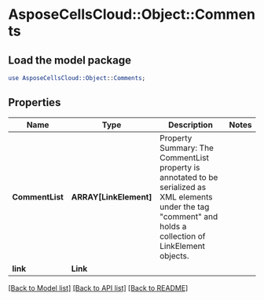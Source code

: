 # AsposeCellsCloud::Object::Comments 

## Load the model package
```perl
use AsposeCellsCloud::Object::Comments;
```

## Properties
Name | Type | Description | Notes
------------ | ------------- | ------------- | -------------
**CommentList** | **ARRAY[LinkElement]** | Property Summary: The CommentList property is annotated to be serialized as XML elements under the tag "comment" and holds a collection of LinkElement objects. |
**link** | **Link** |  |  

[[Back to Model list]](../README.md#documentation-for-models) [[Back to API list]](../README.md#documentation-for-api-endpoints) [[Back to README]](../README.md)

